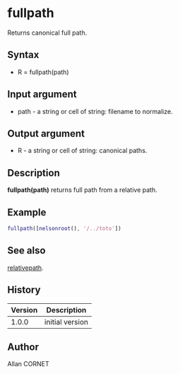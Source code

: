 # fullpath

Returns canonical full path.

## Syntax

- R = fullpath(path)

## Input argument

- path - a string or cell of string: filename to normalize.

## Output argument

- R - a string or cell of string: canonical paths.

## Description

  <p><b>fullpath(path)</b> returns full path from a relative path.</p>

## Example

```matlab
fullpath([nelsonroot(), '/../toto'])
```

## See also

[relativepath](relativepath.md).

## History

| Version | Description     |
| ------- | --------------- |
| 1.0.0   | initial version |

## Author

Allan CORNET
